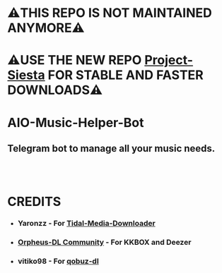 # ⚠️THIS REPO IS NOT MAINTAINED ANYMORE⚠️
# ⚠️USE THE NEW REPO [Project-Siesta](https://github.com/vinayak-7-0-3/Project-Siesta) FOR STABLE AND FASTER DOWNLOADS⚠️

# AIO-Music-Helper-Bot
## Telegram bot to manage all your music needs.
<br>
<br>

# CREDITS
- ### Yaronzz - For [Tidal-Media-Downloader](https://github.com/yaronzz/Tidal-Media-Downloader)
- ### [Orpheus-DL Community](https://github.com/yarrm80s/orpheusdl) - For KKBOX and Deezer 
- ### vitiko98 - For [qobuz-dl](https://github.com/vitiko98/qobuz-dl)
